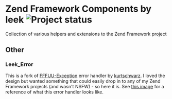 # Zend Framework Components by leek ![Project status](http://stillmaintained.com/leek/zf-components.png)
Collection of various helpers and extensions to the Zend Framework project

## Other

### Leek_Error

This is a fork of [FFFUU-Exception](https://github.com/kurtschwarz/FFFUU-Exception) error handler by [kurtschwarz](https://github.com/kurtschwarz).
I loved the design but wanted something that could easily drop in to any of my Zend Framework projects (and wasn't NSFW) - so here it is.
See [this image](http://i.imgur.com/lFjwF.jpg) for a reference of what this error handler looks like.